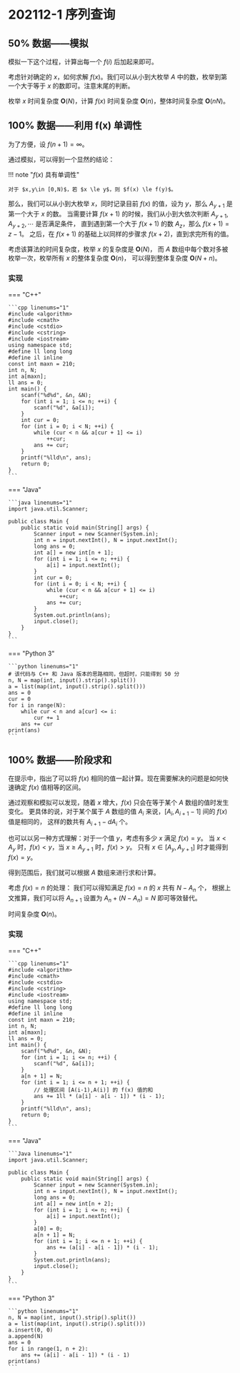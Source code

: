 # 202112-1 序列查询

## 50% 数据——模拟

模拟一下这个过程，计算出每一个 $f(i)$ 后加起来即可。

考虑针对确定的 $x$，如何求解 $f(x)$。我们可以从小到大枚举 $A$ 中的数，枚举到第一个大于等于 $x$ 的数即可。注意末尾的判断。

枚举 $x$ 时间复杂度 $\mathbf{O}(N)$，计算 $f(x)$ 时间复杂度 $\mathbf{O}(n)$，整体时间复杂度 $\mathbf{O}(nN)$。

## 100% 数据——利用 f(x) 单调性

为了方便，设 $f(n+1) = \infty$。

通过模拟，可以得到一个显然的结论：

!!! note "$f(x)$ 具有单调性"

    对于 $x,y\in [0,N)$，若 $x \le y$，则 $f(x) \le f(y)$。

那么，我们可以从小到大枚举 $x$，同时记录目前 $f(x)$ 的值，设为 $y$，那么 $A_{y+1}$ 是第一个大于 $x$ 的数。
当需要计算 $f(x+1)$ 的时候，我们从小到大依次判断 $A_{y+1},A_{y+2},\cdots$ 是否满足条件，
直到遇到第一个大于 $f(x+1)$ 的数 $A_z$，那么 $f(x+1)=z-1$。
之后，在 $f(x+1)$ 的基础上以同样的步骤求 $f(x+2)$，直到求完所有的值。

考虑该算法的时间复杂度，枚举 $x$ 的复杂度是 $\mathbf{O}(N)$，
而 $A$ 数组中每个数对多被枚举一次，枚举所有 $x$ 的整体复杂度 $\mathbf{O}(n)$，
可以得到整体复杂度 $\mathbf{O}(N+n)$。

### 实现

=== "C++"

    ```cpp linenums="1"
    #include <algorithm>
    #include <cmath>
    #include <cstdio>
    #include <cstring>
    #include <iostream>
    using namespace std;
    #define ll long long
    #define il inline
    const int maxn = 210;
    int n, N;
    int a[maxn];
    ll ans = 0;
    int main() {
        scanf("%d%d", &n, &N);
        for (int i = 1; i <= n; ++i) {
            scanf("%d", &a[i]);
        }
        int cur = 0;
        for (int i = 0; i < N; ++i) {
            while (cur < n && a[cur + 1] <= i)
                ++cur;
            ans += cur;
        }
        printf("%lld\n", ans);
        return 0;
    }
    ```

=== "Java"

    ```java linenums="1"
    import java.util.Scanner;

    public class Main {
        public static void main(String[] args) {
            Scanner input = new Scanner(System.in);
            int n = input.nextInt(), N = input.nextInt();
            long ans = 0;
            int a[] = new int[n + 1];
            for (int i = 1; i <= n; ++i) {
                a[i] = input.nextInt();
            }
            int cur = 0;
            for (int i = 0; i < N; ++i) {
                while (cur < n && a[cur + 1] <= i)
                    ++cur;
                ans += cur;
            }
            System.out.println(ans);
            input.close();
        }
    }
    ```

=== "Python 3"

    ```python linenums="1"
    # 该代码与 C++ 和 Java 版本的思路相同，但超时，只能得到 50 分
    n, N = map(int, input().strip().split())
    a = list(map(int, input().strip().split()))
    ans = 0
    cur = 0
    for i in range(N):
        while cur < n and a[cur] <= i:
            cur += 1
        ans += cur
    print(ans)
    ```

## 100% 数据——阶段求和

在提示中，指出了可以将 $f(x)$ 相同的值一起计算。现在需要解决的问题是如何快速确定 $f(x)$ 值相等的区间。

通过观察和模拟可以发现，随着 $x$ 增大，$f(x)$ 只会在等于某个 $A$ 数组的值时发生变化。
更具体的说，对于某个属于 $A$ 数组的值 $A_i$ 来说，$[A_i,A_{i+1}-1]$ 间的 $f(x)$ 值是相同的，
这样的数共有 $A_{i+1}-dA_i$ 个。

也可以以另一种方式理解：对于一个值 $y$，考虑有多少 $x$ 满足 $f(x)=y$。
当 $x<A_y$ 时，$f(x)<y$，当 $x\ge A_{y+1}$ 时，$f(x)>y$。
只有 $x\in [A_y,A_{y+1}]$ 时才能得到 $f(x)=y$。

得到范围后，我们就可以根据 $A$ 数组来进行求和计算。

考虑 $f(x)=n$ 的处理：
我们可以得知满足 $f(x)=n$ 的 $x$ 共有 $N-A_n$ 个，
根据上文推算，我们可以将 $A_{n+1}$ 设置为 $A_n+(N-A_n)=N$ 即可等效替代。

时间复杂度 $\mathbf{O}(n)$。

### 实现

=== "C++"

    ```cpp linenums="1"
    #include <algorithm>
    #include <cmath>
    #include <cstdio>
    #include <cstring>
    #include <iostream>
    using namespace std;
    #define ll long long
    #define il inline
    const int maxn = 210;
    int n, N;
    int a[maxn];
    ll ans = 0;
    int main() {
        scanf("%d%d", &n, &N);
        for (int i = 1; i <= n; ++i) {
            scanf("%d", &a[i]);
        }
        a[n + 1] = N;
        for (int i = 1; i <= n + 1; ++i) {
            // 处理区间 [A(i-1),A(i)] 的 f(x) 值的和
            ans += 1ll * (a[i] - a[i - 1]) * (i - 1);
        }
        printf("%lld\n", ans);
        return 0;
    }
    ```

=== "Java"

    ```Java linenums="1"
    import java.util.Scanner;

    public class Main {
        public static void main(String[] args) {
            Scanner input = new Scanner(System.in);
            int n = input.nextInt(), N = input.nextInt();
            long ans = 0;
            int a[] = new int[n + 2];
            for (int i = 1; i <= n; ++i) {
                a[i] = input.nextInt();
            }
            a[0] = 0;
            a[n + 1] = N;
            for (int i = 1; i <= n + 1; ++i) {
                ans += (a[i] - a[i - 1]) * (i - 1);
            }
            System.out.println(ans);
            input.close();
        }
    }
    ```

=== "Python 3"

    ```python linenums="1"
    n, N = map(int, input().strip().split())
    a = list(map(int, input().strip().split()))
    a.insert(0, 0)
    a.append(N)
    ans = 0
    for i in range(1, n + 2):
        ans += (a[i] - a[i - 1]) * (i - 1)
    print(ans)
    ```